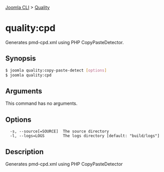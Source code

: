 [Joomla CLI](../index.md) > [Quality](index.md)
# quality:cpd

Generates pmd-cpd.xml using PHP CopyPasteDetector.

## Synopsis
```bash
$ joomla quality:copy-paste-detect [options]
$ joomla quality:cpd
```

## Arguments
This command has no arguments.

## Options
```
  -s, --source[=SOURCE]  The source directory
  -l, --logs=LOGS        The logs directory [default: "build/logs"]
```

## Description

Generates pmd-cpd.xml using PHP CopyPasteDetector

